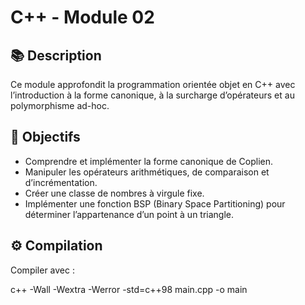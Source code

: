 # C++ - Module 02

## 📚 Description

Ce module approfondit la programmation orientée objet en C++ avec l’introduction à la forme canonique, à la surcharge d’opérateurs et au polymorphisme ad-hoc.

## 🎯 Objectifs

- Comprendre et implémenter la forme canonique de Coplien.
- Manipuler les opérateurs arithmétiques, de comparaison et d’incrémentation.
- Créer une classe de nombres à virgule fixe.
- Implémenter une fonction BSP (Binary Space Partitioning) pour déterminer l’appartenance d’un point à un triangle.

## ⚙️ Compilation

Compiler avec :

c++ -Wall -Wextra -Werror -std=c++98 main.cpp -o main
